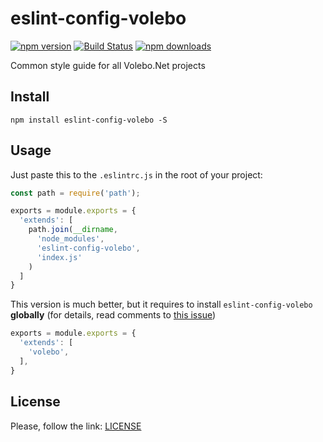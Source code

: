 # eslint-config-volebo

[![npm version](https://img.shields.io/npm/v/eslint-config-volebo.svg)](https://www.npmjs.com/package/eslint-config-volebo)
[![Build Status](https://travis-ci.org/volebo/eslint-config-volebo.svg?branch=master)](https://travis-ci.org/volebo/eslint-config-volebo)
[![npm downloads](https://img.shields.io/npm/dm/eslint-config-volebo.svg)](https://www.npmjs.com/package/eslint-config-volebo)

Common style guide for all Volebo.Net projects

## Install

```shell
npm install eslint-config-volebo -S
```

## Usage

Just paste this to the `.eslintrc.js` in the root of your project:

```javascript
const path = require('path');

exports = module.exports = {
  'extends': [
    path.join(__dirname,
      'node_modules',
      'eslint-config-volebo',
      'index.js'
    )
  ]
}
```

This version is much better, but it requires to install `eslint-config-volebo` **globally** (for details, read comments to [this issue](https://github.com/eslint/eslint/issues/3458))

```javascript
exports = module.exports = {
  'extends': [
    'volebo',
  ],
}
```

## License

Please, follow the link: [LICENSE](LICENSE)
